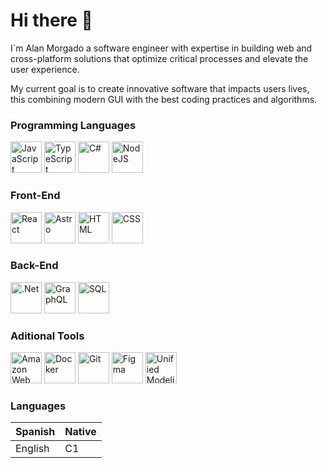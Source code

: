 # Hi there 🤖

I`m Alan Morgado a software engineer with expertise in building web and cross-platform solutions that optimize critical processes and elevate the user experience.

My current goal is to create innovative software that impacts users lives, this combining modern GUI with the best coding practices and algorithms.


### Programming Languages

<p aling="left">
	<img src="https://cdn.jsdelivr.net/gh/devicons/devicon@latest/icons/javascript/javascript-original.svg" alt="JavaScript" width="50"/>
	<img src="https://cdn.jsdelivr.net/gh/devicons/devicon@latest/icons/typescript/typescript-original.svg" alt="TypeScript" width="50"/>
	<img src="https://cdn.jsdelivr.net/gh/devicons/devicon@latest/icons/csharp/csharp-original.svg" alt="C#" width="50"/>
	<img src="https://cdn.jsdelivr.net/gh/devicons/devicon@latest/icons/nodejs/nodejs-original-wordmark.svg" alt="NodeJS" width="50"/>
</p>

### Front-End

<p aling="left">
	<img src="https://cdn.jsdelivr.net/gh/devicons/devicon@latest/icons/react/react-original.svg" alt="React" width="50"/>
	<img src="https://cdn.jsdelivr.net/gh/devicons/devicon@latest/icons/astro/astro-original.svg" alt="Astro" width="50"/>
	<img src="https://cdn.jsdelivr.net/gh/devicons/devicon@latest/icons/html5/html5-original.svg" alt="HTML" width="50"/>
	<img src="https://cdn.jsdelivr.net/gh/devicons/devicon@latest/icons/css3/css3-original.svg" alt="CSS" width="50"/>
</p>


### Back-End

<p aling="left">
	<img src="https://cdn.jsdelivr.net/gh/devicons/devicon@latest/icons/dotnetcore/dotnetcore-original.svg" alt=".Net" width="50"/>
	<img src="https://cdn.jsdelivr.net/gh/devicons/devicon@latest/icons/graphql/graphql-plain.svg" alt="GraphQL" width="50"/>
	<img src="https://cdn.jsdelivr.net/gh/devicons/devicon@latest/icons/azuresqldatabase/azuresqldatabase-original.svg" alt="SQL" width="50"/>       
</p>

### Aditional Tools

<p aling="left">
	<img src="https://cdn.jsdelivr.net/gh/devicons/devicon@latest/icons/amazonwebservices/amazonwebservices-original-wordmark.svg" alt="Amazon Web Services" width="50"/>
	<img src="https://cdn.jsdelivr.net/gh/devicons/devicon@latest/icons/docker/docker-original.svg" alt="Docker" width="50"/>
	<img src="https://cdn.jsdelivr.net/gh/devicons/devicon@latest/icons/git/git-original.svg" alt="Git" width="50"/>
	<img src="https://cdn.jsdelivr.net/gh/devicons/devicon@latest/icons/figma/figma-original.svg" alt="Figma" width="50"/>
	<img src="https://cdn.jsdelivr.net/gh/devicons/devicon@latest/icons/unifiedmodelinglanguage/unifiedmodelinglanguage-original.svg" alt="Unified Modeling Language" width="50"/>
</p>
          


### Languages


| Spanish | Native |
| :-------- | :------- |
| English | C1     |





